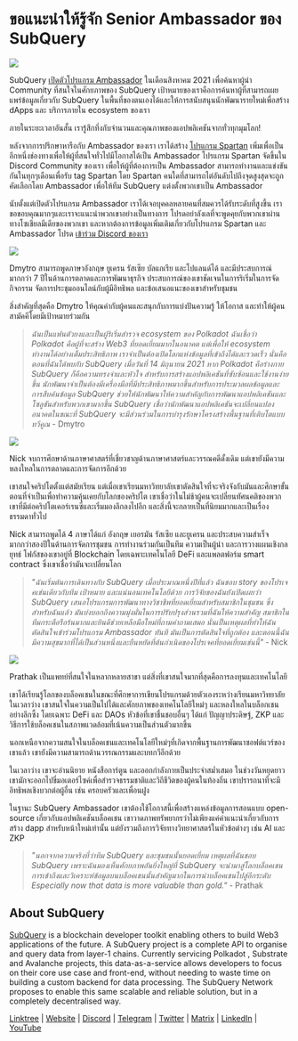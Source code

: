# ขอแนะนำให้รู้จัก Senior Ambassador ของ SubQuery

![](https://miro.medium.com/max/1400/0*E059TXajzXqkqW2g)

SubQuery [เปิดตัวโปรแกรม Ambassador](./20210713-Introducing-the-SubQuery-Ambassador-Program.md) ในเดือนสิงหาคม 2021 เพื่อค้นหาผู้นำ Community ที่สนใจในศักยภาพของ SubQuery เป้าหมายของเราคือการค้นหาผู้ที่สามารถเผยแพร่ข้อมูลเกี่ยวกับ SubQuery ในพื้นที่ของตนเองได้และให้การสนับสนุนนักพัฒนารายใหม่เพื่อสร้าง dApps และ บริการภายใน ecosystem ของเรา

ภายในระยะเวลาอันสั้น เรารู้สึกทึ่งกับจำนวนและคุณภาพของแอปพลิเคชันจากทั่วทุกมุมโลก!

หลังจากการปรึกษาหารือกับ Ambassador ของเรา เราได้สร้าง [โปรแกรม Spartan](./20211101-spartan-programme.md) เพิ่มเพื่อเป็นอีกหนึ่งช่องทางเพื่อให้ผู้ที่สนใจทั่วไปมีโอกาสได้เป็น Ambassador โปรแกรม Spartan จัดขึ้นใน Discord Community ของเรา เพื่อให้ผู้ที่ต้องการเป็น Ambassador สามารถทำงานและแข่งขันกันในทุกๆเดือนเพื่อรับ tag Spartan โดย Spartan คนใดที่สามารถไต่อันดับไปถึงจุดสูงสุดจะถูกคัดเลือกโดย Ambassador เพื่อให้ทีม SubQuery แต่งตั้งพวกเขาเป็น Ambassador

นับตั้งแต่เปิดตัวโปรแกรม Ambassador เราได้เจอบุคคลหลายคนที่สมควรได้รับระดับที่สูงขึ้น เราขอขอบคุณมากๆและเราจะแนะนำพวกเขาอย่างเป็นทางการ โปรดอย่าลังเลที่จะพูดคุยกับพวกเขาผ่านทางโซเชียลมีเดียของพวกเขา และหากต้องการข้อมูลเพิ่มเติมเกี่ยวกับโปรแกรม Spartan และ Ambassador โปรด [เข้าร่วม Discord ของเรา](https://discord.com/invite/subquery)

![](https://miro.medium.com/max/1400/0*I0VcN-hdcTZzeA6l)

Dmytro สามารถพูดภาษาอังกฤษ ยูเครน รัสเซีย บัลแกเรีย และโปแลนด์ได้ และมีประสบการณ์มากกว่า 7 ปีในด้านการตลาดและการพัฒนาธุรกิจ ประสบการณ์ของเขาชัดเจนในการริเริ่มในการจัดกิจกรรม จัดการประชุมออนไลน์กับผู้มีอิทธิพล และข้อเสนอแนะของเขาสำหรับชุมชน

สิ่งสำคัญที่สุดคือ Dmytro ให้คุณค่ากับผู้คนและสนุกกับการแบ่งปันความรู้ ให้โอกาส และทำให้ผู้คนสามัคคีโดยมีเป้าหมายร่วมกัน

> _ฉันเป็นแฟนตัวยงและเป็นผู้ริเริ่มสำรวจ ecosystem ของ Polkadot ฉันเชื่อว่า Polkadot คือผู้ที่จะสร้าง Web3 ที่ยอดเยี่ยมมากในอนาคต แต่เพื่อให้ ecosystem ทำงานได้อย่างเต็มประสิทธิภาพ เราจำเป็นต้องเปิดโลกแห่งข้อมูลที่เข้าถึงได้และรวดเร็ว นั่นคือตอนที่ฉันได้พบกับ SubQuery เมื่อวันที่ 14 มิถุนายน 2021 หาก Polkadot คือร่างกาย SubQuery ก็คือความทรงจำและหัวใจ สำหรับการสร้างแอปพลิเคชันที่ซับซ้อนและใช้งานง่ายขึ้น นักพัฒนาจำเป็นต้องมีเครื่องมือที่มีประสิทธิภาพมากขึ้นสำหรับการประมวลผลข้อมูลและการสืบค้นข้อมูล SubQuery ช่วยให้นักพัฒนาให้ความสำคัญกับการพัฒนาแอปพลิเคชันและโซลูชันสำหรับพวกเขามากขึ้น SubQuery เชื่อว่านักพัฒนาแอปพลิเคชันจะเปลี่ยนแปลงอนาคตในขณะที่ SubQuery จะมีส่วนร่วมในการบำรุงรักษาโครงสร้างพื้นฐานที่เติบโตแบบทวีคูณ_ - Dmytro

![](https://miro.medium.com/max/1400/0*fh2pBSbhmMkXWYqz)

Nick จบการศึกษาด้านภาษาศาสตร์ที่เชี่ยวชาญด้านภาษาศาสตร์และวรรณคดีดั้งเดิม แต่เขายังมีความหลงใหลในการตลาดและการจัดการอีกด้วย

เขาสนใจคริปโตตั้งแต่สมัยเรียน แต่เมื่อเขาเรียนมหาวิทยาลัยเขาตัดสินใจที่จะจริงจังกับมันและศึกษาขั้นตอนที่จำเป็นเพื่อทำความคุ้นเคยกับโลกของคริปโต เขาเชื่อว่าในไม่ช้าผู้คนจะเปลี่ยนทัศนคติของพวกเขาที่มีต่อคริปโตเคอร์เรนซี่และเริ่มมองลึกลงไปอีก และสิ่งนี้จะกลายเป็นที่นิยมมากและเป็นเรื่องธรรมดาทั่วไป

Nick สามารถพูดได้ 4 ภาษาได้แก่ อังกฤษ เยอรมัน รัสเซีย และยูเครน และประสบความสำเร็จมากกว่าสองปีในด้านการจัดการชุมชน การทำงานร่วมกันเป็นทีม ความเป็นผู้นำ และการวางแผนเชิงกลยุทธ์ โฟกัสของเขาอยู่ที่ Blockchain โดยเฉพาะเทคโนโลยี DeFi และแพลตฟอร์ม smart contract ซึ่งเขาเชื่อว่ามันจะเปลี่ยนโลก

> _"ฉันเริ่มต้นการเดินทางกับ SubQuery เมื่อประมาณหนึ่งปีที่แล้ว ฉันชอบ story ของโปรเจคเช่นเดียวกับทีม เป้าหมาย และแน่นอนเทคโนโลยีด้วย การวิจัยของฉันยังเปิดเผยว่า SubQuery เสนอโปรแกรมการพัฒนาทางวิชาชีพที่ยอดเยี่ยมสำหรับสมาชิกในชุมชน ซึ่งสำหรับฉันแล้ว มันบ่งบอกถึงความมุ่งมั่นในการปรับปรุงส่วนรวมที่ฉันให้ความสำคัญ สมาชิกในทีมกระตือรือร้นมากและยินดีช่วยเหลือมือใหม่ที่ถามคำถามเสมอ นั่นเป็นเหตุผลที่ทำให้ฉันตัดสินใจเข้าร่วมโปรแกรม Ambassador ทันที มันเป็นการตัดสินใจที่ถูกต้อง และตอนนี้ฉันมีความสุขมากที่ได้เป็นส่วนหนึ่งและยืนหยัดที่ต้นกำเนิดของโปรเจคที่ยอดเยี่ยมเช่นนี้"_ - Nick

![](https://miro.medium.com/max/1400/0*UAl7Xw8tJuJ44SrF)

Prathak เป็นแพทย์ที่สนใจในหลากหลายสาขา แต่สิ่งที่เขาสนใจมากที่สุดคือการลงทุนและเทคโนโลยี

เขาได้เรียนรู้โลกของบล็อคเชนในขณะที่ศึกษาการเขียนโปรแกรมด้วยตัวเองระหว่างเรียนมหาวิทยาลัยในเวลาว่าง เขาสนใจในความเป็นไปได้และศักยภาพของเทคโนโลยีใหม่ๆ และหลงใหลในบล็อกเชนอย่างลึกซึ้ง โดยเฉพาะ DeFi และ DAOs หัวข้อที่เขาชื่นชอบอื่นๆ ได้แก่ ปัญญาประดิษฐ์, ZKP และวิธีการใช้บล็อคเชนในสภาพแวดล้อมที่เน้นความเป็นส่วนตัวมากขึ้น

นอกเหนือจากความสนใจในบล็อคเชนและเทคโนโลยีใหม่ๆที่เกิดจากพื้นฐานการพัฒนาซอฟต์แวร์ของเขาแล้ว เขายังมีความสามารถด้านวรรณกรรมและบทกวีอีกด้วย

ในเวลาว่าง เขาจะอ่านนิยาย หนังสือการ์ตูน และออกกำลังกายเป็นประจำสม่ำเสมอ ในช่วงวันหยุดยาว เขามักจะออกไปขี่มอเตอร์ไซค์เพื่อสำรวจธรรมชาติและวิถีชีวิตของผู้คนในท้องถิ่น เขาปรารถนาที่จะมีอิทธิพลเชิงบวกต่อผู้อื่น เช่น ครอบครัวและเพื่อนฝูง

ในฐานะ SubQuery Ambassador เขาต้องใช้โอกาสนี้เพื่อสร้างแหล่งข้อมูลการสอนแบบ open-source เกี่ยวกับแอปพลิเคชันบล็อคเชน เขาวาดภาพทรัพยากรว่าไม่เพียงแค่คำแนะนำเกี่ยวกับการสร้าง dapp สำหรับหน้าใหม่เท่านั้น แต่ยังรวมถึงการวิจัยทางวิทยาศาสตร์ในหัวข้อต่างๆ เช่น AI และ ZKP

> _"นอกจากความจริงที่ว่าทีม SubQuery และชุมชนนั้นยอดเยี่ยม เหตุผลที่ฉันชอบ SubQuery เพราะฉันมองเห็นศักยภาพอันยิ่งใหญ่ที่ SubQuery จะนำมาสู่โลกบล็อคเชน การเข้าถึงและวิเคราะห์ข้อมูลบนบล็อคเชนนั้นสำคัญมากในการนำบล็อคเชนไปสู่อีกระดับ Especially now that data is more valuable than gold."_ - Prathak

## About SubQuery

[SubQuery](https://subquery.network) is a blockchain developer toolkit enabling others to build Web3 applications of the future. A SubQuery project is a complete API to organise and query data from layer-1 chains. Currently servicing Polkadot , Substrate and Avalanche projects, this data-as-a-service allows developers to focus on their core use case and front-end, without needing to waste time on building a custom backend for data processing. The SubQuery Network proposes to enable this same scalable and reliable solution, but in a completely decentralised way.

​​[Linktree](https://linktr.ee/subquerynetwork) | [Website](https://subquery.network/) | [Discord](https://discord.com/invite/78zg8aBSMG) | [Telegram](https://t.me/subquerynetwork) | [Twitter](https://twitter.com/subquerynetwork) | [Matrix](https://matrix.to/#/#subquery:matrix.org) | [LinkedIn](https://www.linkedin.com/company/subquery) | [YouTube](https://www.youtube.com/channel/UCi1a6NUUjegcLHDFLr7CqLw)
